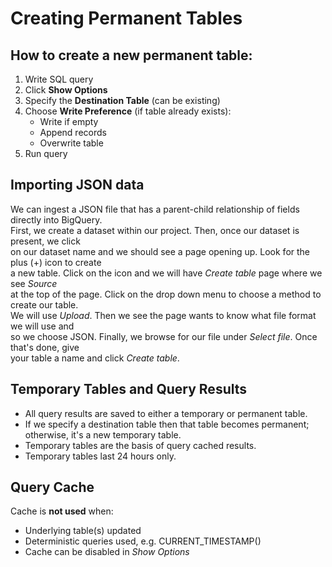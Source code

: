 # Creating Permanent Tables
## How to create a new permanent table:
1. Write SQL query
2. Click **Show Options**
3. Specify the **Destination Table** (can be existing)
4. Choose **Write Preference** (if table already exists):
    * Write if empty
    * Append records
    * Overwrite table
5. Run query 
## Importing JSON data
We can ingest a JSON file that has a parent-child relationship of fields directly into BigQuery.  
First, we create a dataset within our project. Then, once our dataset is present, we click  
on our dataset name and we should see a page opening up. Look for the plus (+) icon to create  
a new table. Click on the icon and we will have *Create table* page where we see *Source*   
at the top of the page. Click on the drop down menu to choose a method to create our table.  
We will use *Upload*. Then we see the page wants to know what file format we will use and  
so we choose JSON. Finally, we browse for our file under *Select file*. Once that's done, give  
your table a name and click *Create table*.
## Temporary Tables and Query Results
* All query results are saved to either a temporary or permanent table.
* If we specify a destination table then that table becomes permanent; otherwise, it's a new temporary table.
* Temporary tables are the basis of query cached results.
* Temporary tables last 24 hours only.
## Query Cache
Cache is **not used** when:
   * Underlying table(s) updated
   * Deterministic queries used, e.g. CURRENT_TIMESTAMP()
   * Cache can be disabled in *Show Options*
